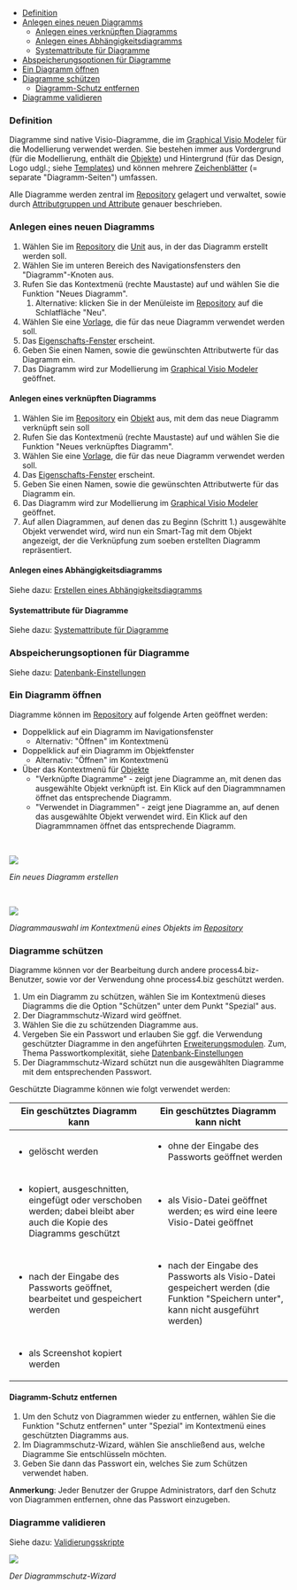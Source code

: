 -   [Definition](#definition)
-   [Anlegen eines neuen Diagramms](#anlegen-eines-neuen-diagramms)
    -   [Anlegen eines verknüpften Diagramms](#anlegen-eines-verknüpften-diagramms)
    -   [Anlegen eines Abhängigkeitsdiagramms](#anlegen-eines-abhängigkeitsdiagramms)
    -   [Systemattribute für Diagramme](#systemattribute-für-diagramme)
-   [Abspeicherungsoptionen für Diagramme](#abspeicherungsoptionen-für-diagramme)
-   [Ein Diagramm öffnen](#ein-diagramm-öffnen)
-   [Diagramme schützen](#diagramme-schützen)
    -   [Diagramm-Schutz entfernen](#diagramm-schutz-entfernen)
-   [Diagramme validieren](#diagramme-validieren)

### Definition

Diagramme sind native Visio-Diagramme, die im [Graphical Visio
Modeler](graphical-visio-modeler) für die Modellierung verwendet werden.
Sie bestehen immer aus Vordergrund (für die Modellierung, enthält die
[Objekte](objekt)) und Hintergrund (für das Design, Logo udgl.; siehe
[Templates](shapes-stencils-und-templates-de)) und können mehrere
[Zeichenblätter](verwenden-mehrerer-visio-diagramm-zeichenblätter) (=
separate "Diagramm-Seiten") umfassen.

Alle Diagramme werden zentral im [Repository](repository-de) gelagert und
verwaltet, sowie durch [Attributgruppen und
Attribute](attributgruppe-und-attribut) genauer beschrieben.

### Anlegen eines neuen Diagramms

1.  Wählen Sie im [Repository](repository-de) die [Unit](unit-de) aus, in der
    das Diagramm erstellt werden soll.
2.  Wählen Sie im unteren Bereich des Navigationsfensters den
    "Diagramm"-Knoten aus.
3.  Rufen Sie das Kontextmenü (rechte Maustaste) auf und wählen Sie die
    Funktion "Neues Diagramm".
    1.  Alternative: klicken Sie in der Menüleiste
        im [Repository](repository-de)
        auf die Schlatfläche "Neu".
4.  Wählen Sie eine [Vorlage](shapes-stencils-und-templates-de), die für das
    neue Diagramm verwendet werden soll.
5.  Das [Eigenschafts-Fenster](eigenschaften-dialogfenster) erscheint.
6.  Geben Sie einen Namen, sowie die gewünschten Attributwerte für das
    Diagramm ein.
7.  Das Diagramm wird zur Modellierung im [Graphical Visio
    Modeler](graphical-visio-modeler) geöffnet.

#### Anlegen eines verknüpften Diagramms

1.  Wählen Sie im [Repository](repository) ein [Objekt](objekt) aus, mit
    dem das neue Diagramm verknüpft sein soll
2.  Rufen Sie das Kontextmenü (rechte Maustaste) auf und wählen Sie die
    Funktion "Neues verknüpftes Diagramm".
3.  Wählen Sie eine [Vorlage](shapes-stencils-und-templates-de), die für das
    neue Diagramm verwendet werden soll.
4.  Das
    [Eigenschafts-Fenster](eigenschaften-dialogfenster)
    erscheint.
5.  Geben Sie einen Namen, sowie die gewünschten Attributwerte für das
    Diagramm ein.
6.  Das Diagramm wird zur Modellierung im [Graphical Visio
    Modeler](graphical-visio-modeler) geöffnet.
7.  Auf allen Diagrammen, auf denen das zu Beginn (Schritt 1.)
    ausgewählte Objekt verwendet wird, wird nun ein Smart-Tag mit dem
    Objekt angezeigt, der die Verknüpfung zum soeben erstellten Diagramm
    repräsentiert.

#### Anlegen eines Abhängigkeitsdiagramms

Siehe dazu: [Erstellen eines
Abhängigkeitsdiagramms](erstellen-eines-abhängigkeitsdiagramms)

#### Systemattribute für Diagramme

Siehe dazu: [Systemattribute für Diagramme](systemattribute-für-diagramme)

### Abspeicherungsoptionen für Diagramme

Siehe dazu:
[Datenbank-Einstellungen](datenbank-einstellungen)

### Ein Diagramm öffnen

Diagramme können im [Repository](repository-de) auf folgende Arten geöffnet
werden:

-   Doppelklick auf ein Diagramm im Navigationsfenster
    -   Alternativ: "Öffnen" im Kontextmenü
-   Doppelklick auf ein Diagramm im Objektfenster
    -   Alternativ: "Öffnen" im Kontextmenü
-   Über das Kontextmenü für [Objekte](objekt)
    -   "Verknüpfte Diagramme" - zeigt jene Diagramme an, mit denen das
        ausgewählte Objekt verknüpft ist. Ein Klick auf den
        Diagrammnamen öffnet das entsprechende Diagramm.
    -   "Verwendet in Diagrammen" - zeigt jene Diagramme an, auf denen
        das ausgewählte Objekt verwendet wird. Ein Klick auf den
        Diagrammnamen öffnet das entsprechende Diagramm.  
          





 

![](//images.ctfassets.net/utx1h0gfm1om/3oX0SdFN964YykMmIk88uk/fcd21c021f23fdc6ed25bddc823a6eeb/1018007.png)

*Ein neues Diagramm erstellen*

 

*![](//images.ctfassets.net/utx1h0gfm1om/6MsrF75yCscuMyyqkWOQkU/18569559da4e3822623e456f1ab1fed2/1018008.png)*

*Diagrammauswahl im Kontextmenü eines Objekts im [Repository](repository-de)*

### Diagramme schützen

Diagramme können vor der Bearbeitung durch andere process4.biz-Benutzer,
sowie vor der Verwendung ohne process4.biz geschützt werden.

1.  Um ein Diagramm zu schützen, wählen Sie im Kontextmenü dieses
    Diagramms die die Option "Schützen" unter dem Punkt "Spezial" aus.
2.  Der Diagrammschutz-Wizard wird geöffnet.
3.  Wählen Sie die zu schützenden Diagramme aus.
4.  Vergeben Sie ein Passwort und erlauben Sie ggf. die Verwendung
    geschützter Diagramme in den angeführten
    [Erweiterungsmodulen](process4.biz_Erweiterungsmodule). Zum, Thema
    Passwortkomplexität, siehe
    [Datenbank-Einstellungen](Datenbank-Einstellungen)
5.  Der Diagrammschutz-Wizard schützt nun die ausgewählten Diagramme mit
    dem entsprechenden Passwort.

Geschützte Diagramme können wie folgt verwendet werden:

<table>
<colgroup>
<col style="width: 50%" />
<col style="width: 50%" />
</colgroup>
<thead>
<tr class="header">
<th>Ein geschütztes Diagramm kann</th>
<th>Ein geschütztes Diagramm kann nicht</th>
</tr>
</thead>
<tbody>
<tr class="odd">
<td><ul>
<li>gelöscht werden</li>
</ul></td>
<td><ul>
<li>ohne der Eingabe des Passworts geöffnet werden</li>
</ul></td>
</tr>
<tr class="even">
<td><ul>
<li>kopiert, ausgeschnitten, eingefügt oder verschoben werden; dabei bleibt aber auch die Kopie des Diagramms geschützt</li>
</ul></td>
<td><ul>
<li>als Visio-Datei geöffnet werden; es wird eine leere Visio-Datei geöffnet</li>
</ul></td>
</tr>
<tr class="odd">
<td><ul>
<li>nach der Eingabe des Passworts geöffnet, bearbeitet und gespeichert werden</li>
</ul></td>
<td><ul>
<li><p>nach der Eingabe des Passworts als Visio-Datei gespeichert werden (die Funktion &quot;Speichern unter&quot;, kann nicht ausgeführt werden)</p></li>
</ul></td>
</tr>
<tr class="even">
<td><ul>
<li>als Screenshot kopiert werden</li>
</ul></td>
<td><p> </p></td>
</tr>
</tbody>
</table>

#### Diagramm-Schutz entfernen

1.  Um den Schutz von Diagrammen wieder zu entfernen, wählen Sie die
    Funktion "Schutz entfernen" unter "Spezial" im Kontextmenü eines
    geschützten Diagramms aus.
2.  Im Diagrammschutz-Wizard, wählen Sie anschließend aus, welche
    Diagramme Sie entschlüsseln möchten.
3.  Geben Sie dann das Passwort ein, welches Sie zum Schützen verwendet
    haben.

**Anmerkung**: Jeder Benutzer der Gruppe Administrators, darf den Schutz
von Diagrammen entfernen, ohne das Passwort einzugeben.

### Diagramme validieren

Siehe dazu: [Validierungsskripte](validierungsskripte)

![](//images.ctfassets.net/utx1h0gfm1om/27u0mLZe7SeK4cEmgAmMC2/967b96ff5bc7509df1add00edd48211a/1018009.png)

*Der Diagrammschutz-Wizard*


